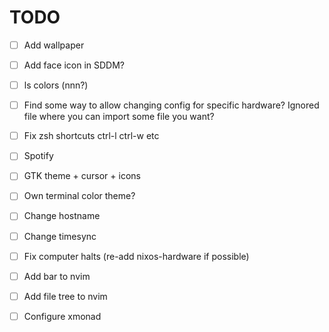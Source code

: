 # TODO

- [ ] Add wallpaper
- [ ] Add face icon in SDDM?
- [ ] ls colors (nnn?)
- [ ] Find some way to allow changing config for specific hardware? Ignored file where you can import some file you want?
- [ ] Fix zsh shortcuts ctrl-l ctrl-w etc
- [ ] Spotify
- [ ] GTK theme + cursor + icons
- [ ] Own terminal color theme?
- [ ] Change hostname
- [ ] Change timesync
- [ ] Fix computer halts (re-add nixos-hardware if possible)
- [ ] Add bar to nvim
- [ ] Add file tree to nvim
- [ ] Configure xmonad

